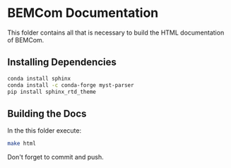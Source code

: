 # BEMCom Documentation

This folder contains all that is necessary to build the HTML documentation of BEMCom.



## Installing Dependencies

```bash
conda install sphinx
conda install -c conda-forge myst-parser
pip install sphinx_rtd_theme
```



## Building the Docs

In the this folder execute:

```bash
make html
```

Don't forget to commit and push.
